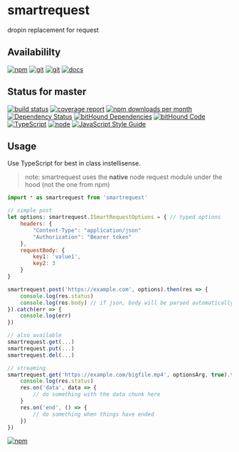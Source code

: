 # smartrequest

dropin replacement for request

## Availabililty

[![npm](https://push.rocks/assets/repo-button-npm.svg)](https://www.npmjs.com/package/smartrequest)
[![git](https://push.rocks/assets/repo-button-git.svg)](https://GitLab.com/pushrocks/smartrequest)
[![git](https://push.rocks/assets/repo-button-mirror.svg)](https://github.com/pushrocks/smartrequest)
[![docs](https://push.rocks/assets/repo-button-docs.svg)](https://pushrocks.gitlab.io/smartrequest/)

## Status for master

[![build status](https://GitLab.com/pushrocks/smartrequest/badges/master/build.svg)](https://GitLab.com/pushrocks/smartrequest/commits/master)
[![coverage report](https://GitLab.com/pushrocks/smartrequest/badges/master/coverage.svg)](https://GitLab.com/pushrocks/smartrequest/commits/master)
[![npm downloads per month](https://img.shields.io/npm/dm/smartrequest.svg)](https://www.npmjs.com/package/smartrequest)
[![Dependency Status](https://david-dm.org/pushrocks/smartrequest.svg)](https://david-dm.org/pushrocks/smartrequest)
[![bitHound Dependencies](https://www.bithound.io/github/pushrocks/smartrequest/badges/dependencies.svg)](https://www.bithound.io/github/pushrocks/smartrequest/master/dependencies/npm)
[![bitHound Code](https://www.bithound.io/github/pushrocks/smartrequest/badges/code.svg)](https://www.bithound.io/github/pushrocks/smartrequest)
[![TypeScript](https://img.shields.io/badge/TypeScript-2.x-blue.svg)](https://nodejs.org/dist/latest-v6.x/docs/api/)
[![node](https://img.shields.io/badge/node->=%206.x.x-blue.svg)](https://nodejs.org/dist/latest-v6.x/docs/api/)
[![JavaScript Style Guide](https://img.shields.io/badge/code%20style-standard-brightgreen.svg)](http://standardjs.com/)

## Usage

Use TypeScript for best in class instellisense.

> note: smartrequest uses the **native** node request module under the hood (not the one from npm)

```javascript
import * as smartrequest from 'smartrequest'

// simple post
let options: smartrequest.ISmartRequestOptions = { // typed options
    headers: {
        "Content-Type": "application/json"
        "Authorization": "Bearer token"
    },
    requestBody: {
        key1: 'value1',
        key2: 3
    }
}

smartrequest.post('https://example.com', options).then(res => {
    console.log(res.status)
    console.log(res.body) // if json, body will be parsed automatically
}).catch(err => {
    console.log(err)
})

// also available
smartrequest.get(...)
smartrequest.put(...)
smartrequest.del(...)

// streaming
smartrequest.get('https://example.com/bigfile.mp4', optionsArg, true).then(res => { // third arg = true signals streaming
    console.log(res.status)
    res.on('data', data => {
        // do something with the data chunk here
    }
    res.on('end', () => {
        // do something when things have ended
    })
})
```

[![npm](https://push.rocks/assets/repo-header.svg)](https://push.rocks)

